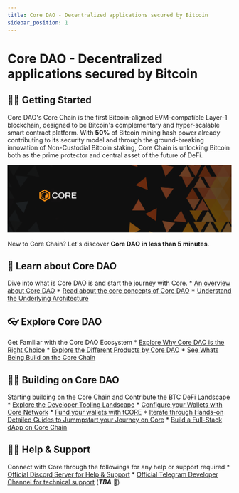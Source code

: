```yaml
---
title: Core DAO - Decentralized applications secured by Bitcoin
sidebar_position: 1
---
```


# Core DAO - Decentralized applications secured by Bitcoin

## 👨‍💻 Getting Started

Core DAO's Core Chain is the first Bitcoin-aligned EVM-compatible Layer-1 blockchain, designed to be Bitcoin's complementary and hyper-scalable smart contract platform. With **50%** of Bitcoin mining hash power already contributing to its security model and through the ground-breaking innovation of Non-Custodial Bitcoin staking, Core Chain is unlocking Bitcoin both as the prime protector and central asset of the future of DeFi.

![core-header](../static/img/core-header.png)


New to Core Chain? Let's discover **Core DAO in less than 5 minutes**. 

## 📔 Learn about Core DAO
Dive into what is Core DAO is and start the journey with Core.
    * [An overview about Core DAO](./Learn/introduction/what-is-core-dao.md)
    * [Read about the core concepts of Core DAO](category/core-concepts)
    * [Understand the Underlying Architecture](./Learn/core-concepts/architecture.md)

## 👓 Explore Core DAO
Get Familiar with the Core DAO Ecosystem
    * [Explore Why Core DAO is the Right Choice](./Learn/introduction/why-core-dao.md)
    * [Explore the Different Products by Core DAO](category/products)
    * [See Whats Being Build on the Core Chain](https://coredao.org/explore/ecosystem)

## 👨‍🔧 Building on Core DAO
Starting building on the Core Chain and Contribute the BTC DeFi Landscape
    * [Explore the Developer Tooling Landscape](./Dev-Guide/dev-tools.md)
    * [Configure your Wallets with Core Network](./Dev-Guide/core-testnet-wallet-config.md) 
    * [Fund your wallets with tCORE](./Dev-Guide/core-faucet.md)
    * [Iterate through Hands-on Detailed Guides to Jummpstart your Journey on Core](category/dev-guides)
    * [Build a Full-Stack dApp on Core Chain](./Dev-Guide/dapp-on-core.md)

## 🙋‍♀️ Help & Support
Connect with Core through the followings for any help or support required
    * [Official Discord Server for Help & Support](https://discord.com/invite/coredaoofficial)
    * [Official Telegram Developer Channel for technical support](#️-help--support) (**_TBA_** 📢)